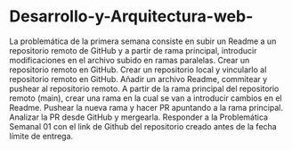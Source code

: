 # Desarrollo-y-Arquitectura-web-
La problemática de la primera semana consiste en subir un Readme a un repositorio remoto de GitHub y a partir de rama principal, introducir modificaciones en el archivo subido en ramas paralelas. 
Crear un repositorio remoto en GitHub.
Crear un repositorio local y vincularlo al repositorio remoto en GitHub.
Añadir un archivo Readme, commitear y pushear al repositorio remoto.
A partir de la rama principal del repositorio remoto (main), crear una rama en la cual se van a introducir cambios en el Readme.
Pushear la nueva rama y hacer PR apuntando a la rama principal.
Analizar la PR desde GitHub y mergearla.
Responder a la Problemática Semanal 01 con el link de Github del repositorio creado antes de la fecha límite de entrega.

